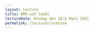 ```yaml
---
layout: lecture
title: ORM och tasks
lectureDate: Onsdag den 10:e Mars 2021
permalink: /lectures/ormtask
---
```

